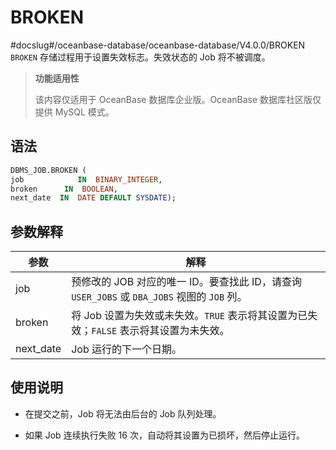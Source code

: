 BROKEN 
===========================
#docslug#/oceanbase-database/oceanbase-database/V4.0.0/BROKEN
`BROKEN` 存储过程用于设置失效标志。失效状态的 Job 将不被调度。

>**功能适用性**
>
>该内容仅适用于 OceanBase 数据库企业版。OceanBase 数据库社区版仅提供 MySQL 模式。

语法 
-----------------------

```sql
DBMS_JOB.BROKEN ( 
job            IN  BINARY_INTEGER,
broken      IN  BOOLEAN,
next_date  IN  DATE DEFAULT SYSDATE);
```



参数解释 
-------------------------



|    参数     |                                 解释                                  |
|-----------|---------------------------------------------------------------------|
| job       | 预修改的 JOB 对应的唯一 ID。要查找此 ID，请查询 `USER_JOBS` 或 `DBA_JOBS` 视图的 `JOB` 列。 |
| broken    | 将 Job 设置为失效或未失效。`TRUE` 表示将其设置为已失效；`FALSE` 表示将其设置为未失效。               |
| next_date | Job 运行的下一个日期。                                                       |



使用说明 
-------------------------

* 在提交之前，Job 将无法由后台的 Job 队列处理。

  

* 如果 Job 连续执行失败 16 次，自动将其设置为已损坏，然后停止运行。

  



